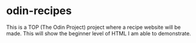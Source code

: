 # odin-recipes
This is a TOP (The Odin Project) project where a recipe website will be made. This will show the beginner level of HTML I am able to demonstrate.
